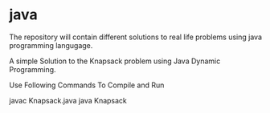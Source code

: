 # java
The repository will contain different solutions to real life problems using java programming langugage.   

A simple Solution to the Knapsack problem using Java Dynamic Programming.

Use Following Commands To Compile and Run 

javac Knapsack.java
java Knapsack
